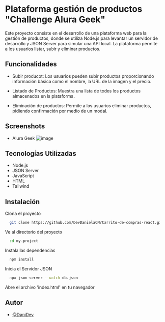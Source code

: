 
# Plataforma gestión de productos "Challenge Alura Geek"

Este proyecto consiste en el desarrollo de una plataforma web para la gestión de productos, donde se utiliza Node.js para levantar un servidor de desarrollo y JSON Server para simular una API local. La plataforma permite a los usuarios listar, subir y eliminar productos.


## Funcionalidades

- Subir producot: Los usuarios pueden subir productos proporcionando información básica como el nombre, la URL de la imagen y el precio.

- Listado de Productos: Muestra una lista de todos los productos almacenados en la plataforma.

- Eliminación de productos: Permite a los usuarios eliminar productos, pidiendo confirmación por medio de un modal.


## Screenshots
- Alura Geek
    ![image](https://github.com/DevDanielaCN/Alura-Geek/assets/157720284/dc45f41e-85cf-48e7-9b96-505e3ce5ac0e)


## Tecnologías Utilizadas

- Node.js
- JSON Server
- JavaScript
- HTML
- Tailwind


## Instalación

Clona el proyecto

```bash
  git clone https://github.com/DevDanielaCN/Carrito-de-compras-react.git
```

Ve al directorio del proyecto

```bash
  cd my-project
```

Instala las dependencias

```bash
  npm install
```


Inicia el Servidor JSON

```bash
  npx json-server --watch db.json 
```

Abre el archivo 'index.html' en tu navegador

## Autor

- [@DaniDev](https://github.com/DevDanielaCN)

